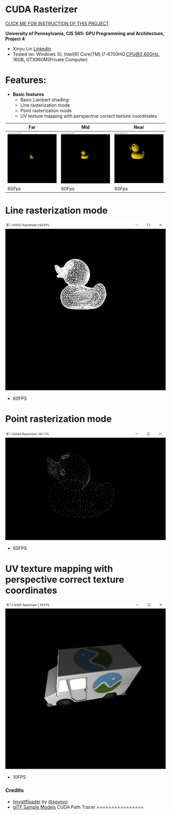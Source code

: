 CUDA Rasterizer
===============

[CLICK ME FOR INSTRUCTION OF THIS PROJECT](./INSTRUCTION.md)

**University of Pennsylvania, CIS 565: GPU Programming and Architecture, Project 4**


* Xinyu Lin
[Linkedin](https://www.linkedin.com/in/xinyu-lin-138352125/)
* Tested on: Windows 10, Intel(R) Core(TM) i7-6700HQ CPU@2.60GHz, 16GB, GTX960M(Private Computer)


# Features:
- **Basic features**
  - Basic Lambert shading:
  - Line rasterization mode
  - Point rasterization mode
  - UV texture mapping with perspective correct texture coordinates
  
Far | Mid | Near
------|------|------
![](img/duck_small.png) | ![](img/duck_mid.png) | ![](img/duck_big.png)
 60Fps | 60Fps | 60Fps
# Line rasterization mode
  ![](img/duck_line.png)
  - 60FPS
  
# Point rasterization mode
  ![](img/duck_point.png)
  - 60FPS

# UV texture mapping with perspective correct texture coordinates
  ![](img/kart.png)
  - 10FPS


### Credits

* [tinygltfloader](https://github.com/syoyo/tinygltfloader) by [@soyoyo](https://github.com/syoyo)
* [glTF Sample Models](https://github.com/KhronosGroup/glTF/blob/master/sampleModels/README.md)
CUDA Path Tracer
================
